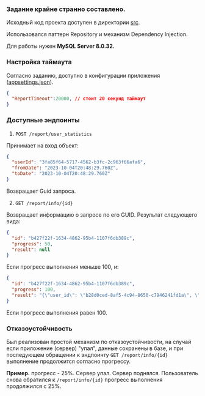 ### Задание крайне странно составлено.

Исходный код проекта доступен в директории [src](/src/).

Использовался паттерн Repository и механизм Dependency Injection.

Для работы нужен <b>MySQL Server 8.0.32.</b>

### Настройка таймаута

Согласно заданию, доступно в конфигурации приложения ([appsettings.json](/src/ReportService/appsettings.json)).

```json
{
  "ReportTimeout":20000, // стоит 20 секунд таймаут
}
```

### Доступные эндпоинты

1. ```POST /report/user_statistics```

Принимает на вход объект:
```json
{
  "userId": "3fa85f64-5717-4562-b3fc-2c963f66afa6",
  "fromDate": "2023-10-04T20:48:29.760Z",
  "toDate": "2023-10-04T20:48:29.760Z"
}
```
Возвращает Guid запроса.

2. ```GET /report/info/{id}```

Возвращает информацию о запросе по его GUID. Результат следующего вида:
```json
{
  "id": "b427f22f-1634-4862-95b4-1107f6db389c",
  "progress": 50,
  "result": null
}
```
Если прогресс выполнения меньше 100, и:
```json 
{
  "id": "b427f22f-1634-4862-95b4-1107f6db389c",
  "progress": 100,
  "result": "{\"user_id\": \"b28d0ced-8af5-4c94-8650-c7946241fd1a\", \"count_sign_in\": \"12\"}"
}
```
Если прогресс выполнения равен 100.

### Отказоустойчивость

Был реализован простой механизм по отказоустойчивости, на случай если приложение (сервер) "упал", данные сохранены в базе, и при последующем обращении к эндпоинту ```GET /report/info/{id}``` выполнение продолжится согласно прогрессу. 

<b>Пример.</b> прогресс - 25%. Сервер упал. Сервер поднялся. Пользователь снова обратился к `/report/info/{id}` прогресс выполнения продолжился с 25%.
